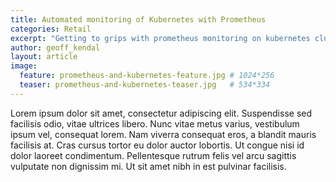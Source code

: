 ```yaml
---
title: Automated monitoring of Kubernetes with Prometheus
categories: Retail
excerpt: "Getting to grips with prometheus monitoring on kubernetes clusters"
author: geoff_kendal
layout: article
image: 
  feature: prometheus-and-kubernetes-feature.jpg # 1024*256
  teaser: prometheus-and-kubernetes-teaser.jpg   # 534*334
---
```


Lorem ipsum dolor sit amet, consectetur adipiscing elit. Suspendisse sed facilisis odio, vitae ultrices libero. Nunc vitae metus varius, vestibulum ipsum vel, consequat lorem. Nam viverra consequat eros, a blandit mauris facilisis at. Cras cursus tortor eu dolor auctor lobortis. Ut congue nisi id dolor laoreet condimentum. Pellentesque rutrum felis vel arcu sagittis vulputate non dignissim mi. Ut sit amet nibh in est pulvinar facilisis.
